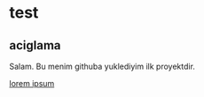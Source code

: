 # test

## aciglama
Salam. Bu menim githuba yuklediyim ilk proyektdir.

[lorem ipsum](http://google.com)